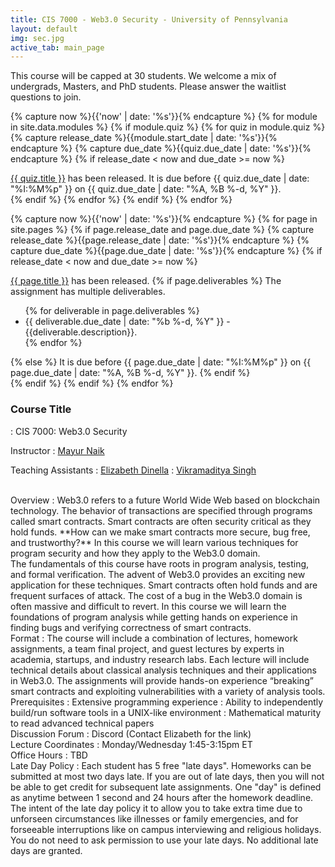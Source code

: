 ```yaml
---
title: CIS 7000 - Web3.0 Security - University of Pennsylvania
layout: default
img: sec.jpg
active_tab: main_page 
---
```


<div class="alert alert-info" markdown="1">
This course will be capped at 30 students. We welcome a mix of undergrads, Masters, and PhD students. Please answer the waitlist questions to join.
</div>


<!--
<div class="alert alert-info" markdown="1">
The course is done!  Please fill out this [end of semester survey](https://docs.google.com/forms/d/e/1FAIpQLSfYzkk9MD5WOda8WgUgXeDEDy06gUunApho2Me4nYoLXzgufQ/viewform?usp=sf_link) to give us feedback on how to improve the class next year.  If you loved the class, and would like to apply to be a TA, please fill out [this application](https://docs.google.com/forms/d/e/1FAIpQLSeGM7uegYNxf0pY6T2lOhMpUosnVnH3c1woZ10IcFJ18IKN-A/viewform?usp=sf_link).  If you'd like to volunteer for activities  with my research group you can [fill out this form](https://docs.google.com/forms/d/e/1FAIpQLScWgXblpIkADdO_K3PQIgm4LAGz0o-XEByPIVJg6_ObxZVAPQ/viewform).
</div>


<!-- Display an alert about upcoming quizzes -->
{% capture now %}{{'now' | date: '%s'}}{% endcapture %}
{% for module in site.data.modules %}
{% if module.quiz %}
{% for quiz in module.quiz %}
{% capture release_date %}{{module.start_date | date: '%s'}}{% endcapture %}
{% capture due_date %}{{quiz.due_date | date: '%s'}}{% endcapture %}
{% if release_date < now and due_date >= now %}
<div class="alert alert-info">
<a href="{{quiz.url}}">{{ quiz.title }}</a> has been released. It is due before {{ quiz.due_date | date: "%I:%M%p" }} on {{ quiz.due_date | date: "%A, %B %-d, %Y" }}.
</div>
{% endif %}
{% endfor %}
{% endif %}
{% endfor %}
<!-- End alert for upcoming quizzes -->

<!-- Display an alert about upcoming homework assignments -->
{% capture now %}{{'now' | date: '%s'}}{% endcapture %}
{% for page in site.pages %}
{% if page.release_date and page.due_date %}
{% capture release_date %}{{page.release_date | date: '%s'}}{% endcapture %}
{% capture due_date %}{{page.due_date | date: '%s'}}{% endcapture %}
{% if release_date < now and due_date >= now %}
<div class="alert alert-info">
<a href="{{page.url}}">{{ page.title }}</a> has been released.  
{% if page.deliverables %}
The assignment has multiple deliverables.
<ul>
{% for deliverable in page.deliverables %}
<li>{{ deliverable.due_date | date: "%b %-d, %Y" }} - {{deliverable.description}}.</li>
{% endfor %}
</ul>
{% else %}
It is due before {{ page.due_date | date: "%I:%M%p" }} on {{ page.due_date | date: "%A, %B %-d, %Y" }}.
{% endif %}
</div>
{% endif %}
{% endif %}
{% endfor %}
<!-- End alert for upcoming homework assignments -->
 

 



<!--


<div class="alert alert-info" markdown="1">
R2D2 ***Extra Credit*** Assignments (late submission not allowed):
* [Robot Exercise 1: Using Python to Control R2D2](r2d2_assignments/hw1/homework1.html)
* [Robot Exercise 2: Robot Navigation](r2d2_assignments/hw2/homework2.html)
* [Robot Exercise 3: Flag Capture Game using a Minimax Algorithm](r2d2_assignments/hw3/homework3.html)
* [Robot Exercise 4: Commanding Robots with Natural Language](r2d2_assignments/hw4/homework4.html)

Extra Credit Bounty Items:
* ~~Get the Python API that we developed working on Windows~~ (solved by Hanbang with Raspberry Pi)
* Find a way to communicate the robot's gyroscopic sensor info back to Python
* Develop a Python collision detection protocol 
</div>

-->


### Course Title
: CIS 7000: Web3.0 Security

Instructor
: [Mayur Naik](https://www.cis.upenn.edu/~mhnaik/)

Teaching Assistants
: [Elizabeth Dinella](https://www.seas.upenn.edu/~edinella/)
: [Vikramaditya Singh](https://www.linkedin.com/in/vikramaditya-s)

<br> 
Overview
: Web3.0 refers to a future World Wide Web based on blockchain technology. The behavior of transactions are specified through programs called smart contracts. Smart contracts are often security critical as they hold funds. **How can we make smart contracts more secure, bug free, and trustworthy?** In this course we will learn various techniques for program security and how they apply to the Web3.0 domain.  <br> The fundamentals of this course have roots in program analysis, testing, and formal verification. The advent of Web3.0 provides an exciting new application for these techniques.  Smart contracts often hold funds and are frequent surfaces of attack. The cost of a bug in the Web3.0 domain is often massive and difficult to revert. In this course we will learn the foundations of program analysis while getting hands on experience in finding bugs and verifying correctness of smart contracts.

<br>
Format
: The course will include a combination of lectures, homework assignments, a team final project, and guest lectures by experts in academia, startups, and industry research labs. Each lecture will include technical details about classical analysis techniques and their applications in Web3.0.  The assignments will provide hands-on experience “breaking” smart contracts and exploiting vulnerabilities with a variety of analysis tools. 

<br>
Prerequisites
: Extensive programming experience
: Ability to independently build/run software tools in a UNIX-like environment
: Mathematical maturity to read advanced technical papers

<br>
Discussion Forum
: Discord (Contact Elizabeth for the link)

<br>
Lecture Coordinates
: Monday/Wednesday 1:45-3:15pm ET

<br>
Office Hours 
: TBD 

<br>
Late Day Policy
: Each student has 5 free "late days".  Homeworks can be submitted at most two days late.  If you are out of late days, then you will not be able to get credit for subsequent late assignments. One "day" is defined as anytime between 1 second and 24 hours after the homework deadline. The intent of the late day policy it to allow you to take extra time due to unforseen circumstances like illnesses or family emergencies, and for forseeable interruptions like on campus interviewing and religious holidays.  You do not need to ask permission to use your late days.  No additional late days are granted. 

